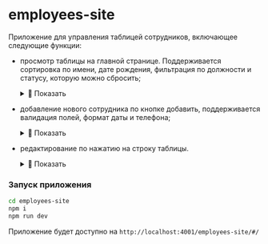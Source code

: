 # employees-site

Приложение для управления таблицей сотрудников, включающее следующие функции:

- просмотр таблицы на главной странице. Поддерживается сортировка по имени, дате рождения, фильтрация по должности и статусу, которую можно сбросить;

    <details>
    <summary> 👀 Показать </summary>
    <p>
        <img src="https://github.com/user-attachments/assets/ebc901c6-13e9-470a-adfa-e198d87a957a" hspace="10" width='700'>
        <img src="https://github.com/user-attachments/assets/8be574e6-7dd3-4363-befe-702fa20209f0" hspace="10" width='700'>
        <img src="https://github.com/user-attachments/assets/a114ec1b-b37f-46c1-ad18-b4864d385075" hspace="10" width='700'>
    </p>
    </details>

- добавление нового сотрудника по кнопке добавить, поддерживается валидация полей, формат даты и телефона;

    <details>
    <summary> 👀 Показать </summary>
    <p>
        <img src="https://github.com/user-attachments/assets/01df55b6-5078-4e5b-8a58-cf60723d8eb8" hspace="10" width='700'>
        <img src="https://github.com/user-attachments/assets/3813f3f6-9f5b-4227-9713-5ee6f68949fc" hspace="10" width='700'>
    </p>
    </details>

- редактирование по нажатию на строку таблицы.

    <details>
    <summary> 👀 Показать </summary>
    <p>
        <img src="https://github.com/user-attachments/assets/9d4a2a17-d9f6-483b-9e1e-2a375f787b5d" hspace="10" width='700'>
        <img src="https://github.com/user-attachments/assets/6f6ba9d3-7250-44ff-9c40-7873a3f26138" hspace="10" width='700'>
        <img src="https://github.com/user-attachments/assets/71dcde2c-9131-4bb6-b176-ed70c30c29d3" hspace="10" width='700'>
    </p>
    </details>

### Запуск приложения

```bash
cd employees-site
npm i
npm run dev
```

Приложение будет доступно на `http://localhost:4001/employees-site/#/`
